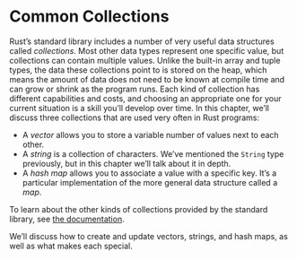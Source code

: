 # Common Collections

Rust’s standard library includes a number of very useful data structures called
_collections_. Most other data types represent one specific value, but
collections can contain multiple values. Unlike the built-in array and tuple
types, the data these collections point to is stored on the heap, which means
the amount of data does not need to be known at compile time and can grow or
shrink as the program runs. Each kind of collection has different capabilities
and costs, and choosing an appropriate one for your current situation is a skill
you’ll develop over time. In this chapter, we’ll discuss three collections that
are used very often in Rust programs:

* A _vector_ allows you to store a variable number of values next to each other.
* A _string_ is a collection of characters. We’ve mentioned the `String` type
  previously, but in this chapter we’ll talk about it in depth.
* A _hash map_ allows you to associate a value with a specific key. It’s a
  particular implementation of the more general data structure called a _map_.

To learn about the other kinds of collections provided by the standard library,
see [the documentation][collections].

We’ll discuss how to create and update vectors, strings, and hash maps, as well
as what makes each special.

[collections]: ../std/collections/index.html
